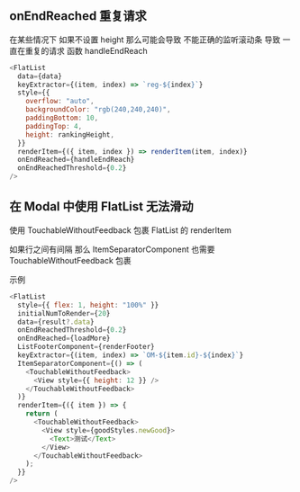 ## onEndReached 重复请求

在某些情况下 如果不设置 height 那么可能会导致 不能正确的监听滚动条 导致 一直在重复的请求 函数 handleEndReach

```js
<FlatList
  data={data}
  keyExtractor={(item, index) => `reg-${index}`}
  style={{
    overflow: "auto",
    backgroundColor: "rgb(240,240,240)",
    paddingBottom: 10,
    paddingTop: 4,
    height: rankingHeight,
  }}
  renderItem={({ item, index }) => renderItem(item, index)}
  onEndReached={handleEndReach}
  onEndReachedThreshold={0.2}
/>
```

## 在 Modal 中使用 FlatList 无法滑动

使用 TouchableWithoutFeedback 包裹 FlatList 的 renderItem

如果行之间有间隔 那么 ItemSeparatorComponent 也需要 TouchableWithoutFeedback 包裹

示例

```js
<FlatList
  style={{ flex: 1, height: "100%" }}
  initialNumToRender={20}
  data={result?.data}
  onEndReachedThreshold={0.2}
  onEndReached={loadMore}
  ListFooterComponent={renderFooter}
  keyExtractor={(item, index) => `OM-${item.id}-${index}`}
  ItemSeparatorComponent={() => (
    <TouchableWithoutFeedback>
      <View style={{ height: 12 }} />
    </TouchableWithoutFeedback>
  )}
  renderItem={({ item }) => {
    return (
      <TouchableWithoutFeedback>
        <View style={goodStyles.newGood}>
          <Text>测试</Text>
        </View>
      </TouchableWithoutFeedback>
    );
  }}
/>
```
